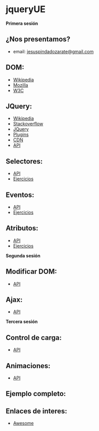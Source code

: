 # jqueryUE


**Primera sesión**

## ¿Nos presentamos?
  - email: jesuspindadozarate@gmail.com

## DOM:
  - [Wikipedia](https://es.wikipedia.org/wiki/Document_Object_Model)
  - [Mozilla](https://developer.mozilla.org/es/docs/DOM)
  - [W3C](https://www.w3.org/DOM/)

## JQuery:
  - [Wikipedia](https://es.wikipedia.org/wiki/JQuery)
  - [Stackoverflow](http://stackoverflow.com/tags/jquery/info)
  - [JQuery](http://jquery.com/)
  - [Plugins](https://plugins.jquery.com/)
  - [CDN](https://code.jquery.com/)
  - [API](http://api.jquery.com/)

## Selectores:
  - [API](http://api.jquery.com/category/selectors/)
  - [Ejercicios](https://github.com/pinwert/jqueryUE/blob/master/ejer_selectores.md)

## Eventos:
  - [API](http://api.jquery.com/category/events/)
  - [Ejercicios](https://github.com/pinwert/jqueryUE/blob/master/ejer_eventos.md)

## Atributos:
  - [API](http://api.jquery.com/category/attributes/)
  - [Ejercicios](https://github.com/pinwert/jqueryUE/blob/master/ejer_atributos.md)


**Segunda sesión**

## Modificar DOM:
  - [API](http://api.jquery.com/category/manipulation/)

## Ajax:
  - [API](http://api.jquery.com/category/ajax/)


**Tercera sesión**

## Control de carga:
  - [API](http://api.jquery.com/category/events/document-loading/)

## Animaciones:
  - [API](http://api.jquery.com/category/effects/)

## Ejemplo completo:

## Enlaces de interes:
  - [Awesome](https://github.com/peterkokot/awesome-jquery)
